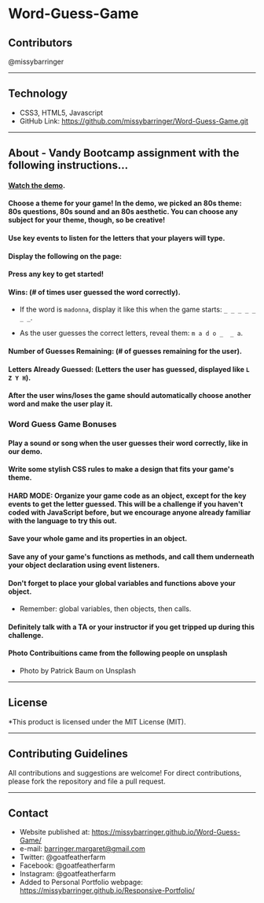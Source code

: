 # Word-Guess-Game

## Contributors
@missybarringer
____________________________________
## Technology
* CSS3, HTML5, Javascript
* GitHub Link: https://github.com/missybarringer/Word-Guess-Game.git
____________________________________
## About - Vandy Bootcamp assignment with the following instructions...
#### [Watch the demo](https://youtu.be/W-IJcC4tYFI).

#### Choose a theme for your game! In the demo, we picked an 80s theme: 80s questions, 80s sound and an 80s aesthetic. You can choose any subject for your theme, though, so be creative!

#### Use key events to listen for the letters that your players will type.

#### Display the following on the page:

#### Press any key to get started!

#### Wins: (# of times user guessed the word correctly).

   * If the word is `madonna`, display it like this when the game starts: `_ _ _ _ _ _ _`.

   * As the user guesses the correct letters, reveal them: `m a d o _  _ a`.

#### Number of Guesses Remaining: (# of guesses remaining for the user).

#### Letters Already Guessed: (Letters the user has guessed, displayed like `L Z Y H`).

#### After the user wins/loses the game should automatically choose another word and make the user play it.

### Word Guess Game Bonuses

#### Play a sound or song when the user guesses their word correctly, like in our demo.
#### Write some stylish CSS rules to make a design that fits your game's theme.
#### **HARD MODE:** Organize your game code as an object, except for the key events to get the letter guessed. This will be a challenge if you haven't coded with JavaScript before, but we encourage anyone already familiar with the language to try this out.
#### Save your whole game and its properties in an object.
#### Save any of your game's functions as methods, and call them underneath your object declaration using event listeners.
#### Don't forget to place your global variables and functions above your object.
   * Remember: global variables, then objects, then calls.
#### Definitely talk with a TA or your instructor if you get tripped up during this challenge.

#### Photo Contribuitions came from the following people on unsplash
* Photo by Patrick Baum on Unsplash
____________________________________
## License
*This product is licensed under the MIT License (MIT).
____________________________________
## Contributing Guidelines
All contributions and suggestions are welcome!
For direct contributions, please fork the repository and file a pull request.
____________________________________
## Contact
* Website published at: https://missybarringer.github.io/Word-Guess-Game/
* e-mail: barringer.margaret@gmail.com
* Twitter: @goatfeatherfarm
* Facebook: @goatfeatherfarm
* Instagram: @goatfeatherfarm
* Added to Personal Portfolio webpage: https://missybarringer.github.io/Responsive-Portfolio/

